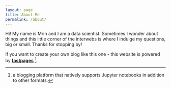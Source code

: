 ```yaml
---
layout: page
title: About Me
permalink: /about/
---
```


Hi! My name is Mrin and I am a data scientist. Sometimes I wonder about things and this little corner of the interwebs is where I indulge my questions, big or small. Thanks for stopping by!

If you want to create your own blog like this one - this website is powered by **[fastpages](https://github.com/fastai/fastpages)** [^1].



[^1]:a blogging platform that natively supports Jupyter notebooks in addition to other formats.
